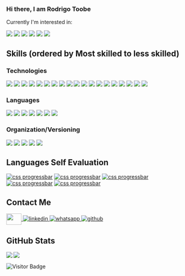 ### Hi there, I am Rodrigo Toobe
Currently I'm interested in: 
<p align="left">
<img src="https://readme-components.vercel.app/api?component=logo&fill=black&logo=WebAssembly"/> 
<img src="https://readme-components.vercel.app/api?component=logo&fill=black&logo=go"/> 
<img src="https://readme-components.vercel.app/api?component=logo&fill=black&logo=rust"/> 
<img src="https://readme-components.vercel.app/api?component=logo&fill=black&logo=arduino"/> 
<img src="https://readme-components.vercel.app/api?component=logo&fill=black&logo=unity"/> 
<img src="https://readme-components.vercel.app/api?component=logo&fill=black&logo=unrealengine"/> 
 </p>

## Skills (ordered by Most skilled to less skilled)
###  Technologies
<p align="left">
<img src="https://readme-components.vercel.app/api?component=logo&fill=black&logo=Node.Js"/>  
<img src="https://readme-components.vercel.app/api?component=logo&fill=black&logo=Express%20Sequelize%20and%20Mongoose"/>
<img src="https://readme-components.vercel.app/api?component=logo&fill=black&logo=react&desc=React%20and%20React%20Native&animation=spin&svgfill=15d8fe"/>
<img src="https://readme-components.vercel.app/api?component=logo&fill=black&logo=expo&svgfill=15d8fe"/>
<img src="https://readme-components.vercel.app/api?component=logo&fill=black&logo=redux&svgfill=45d5fe"/>
<img src="https://readme-components.vercel.app/api?component=logo&fill=black&logo=CSS3&svgfill=028dd1"/>
<img src="https://readme-components.vercel.app/api?component=logo&fill=black&logo=HTML5&svgfill=028dd1"/>
<img src="https://readme-components.vercel.app/api?component=logo&fill=black&logo=webpack&svgfill=8ed5fa"/>
<img src="https://readme-components.vercel.app/api?component=logo&fill=black&logo=mongodb&svgfill=df5c43"/>  
<img  src="https://readme-components.vercel.app/api?component=logo&fill=black&logo=MySQL"/>  
<img  src="https://readme-components.vercel.app/api?component=logo&fill=black&logo=PostgreSQL&svgfill=336791"/>   
<img  src="https://readme-components.vercel.app/api?component=logo&fill=black&logo=Firebase&svgfill=red"/>    
<img  src="https://readme-components.vercel.app/api?component=logo&fill=black&logo=Auth0&svgfill=blue"/>    
<img  src="https://readme-components.vercel.app/api?component=logo&fill=black&logo=Json%20Web%20Tokens&svgfill=white"/>  
<img  src="https://readme-components.vercel.app/api?component=logo&fill=black&logo=AWS%20EC2&svgfill=yellow"/> 
<img  src="https://readme-components.vercel.app/api?component=logo&fill=black&logo=Google%20Cloud&svgfill=white"/> 
<img src="https://readme-components.vercel.app/api?component=logo&fill=black&logo=Vercel&svgfill=2496ED"/>
<img src="https://readme-components.vercel.app/api?component=logo&fill=black&logo=Heroku&svgfill=pink"/>
<img src="https://readme-components.vercel.app/api?component=logo&fill=black&logo=Docker&svgfill=2496ED"/>
</p>

### Languages
<p align="left">
<!--- javasctipt -->
<img src="https://readme-components.vercel.app/api?component=logo&fill=black&logo=javascript&svgfill=f6df1c">
<!--- Typescript -->
<img src="https://readme-components.vercel.app/api?component=logo&fill=black&logo=typescript&svgfill=007ACC">
<!--- Rust -->
<img src="https://readme-components.vercel.app/api?component=logo&fill=black&logo=rust&svgfill=f06629">
<!--- go -->
<img display="inline" src="https://readme-components.vercel.app/api?component=logo&fill=black&logo=go">
<!--- java -->
<img display="inline" src="https://readme-components.vercel.app/api?component=logo&fill=black&logo=java&svgfill=E34A86">
<!--- Python -->
<img display="inline" src="https://readme-components.vercel.app/api?component=logo&fill=black&logo=Python">
<!--- c -->
<img display="inline" src="https://readme-components.vercel.app/api?component=logo&fill=black&logo=c&svgfill=00599C">
</p>

### Organization/Versioning
<p align="left">
<img display="inline" src="https://readme-components.vercel.app/api?component=logo&fill=black&logo=GitHub"/>
<img display="inline" src="https://readme-components.vercel.app/api?component=logo&fill=black&logo=Slack"/>
<img display="inline" src="https://readme-components.vercel.app/api?component=logo&fill=black&logo=Trello"/>
<img src="https://readme-components.vercel.app/api?component=logo&fill=black&logo=Scrum&svgfill=df5c43"/>  
<img src="https://readme-components.vercel.app/api?component=logo&fill=black&logo=Agile&svgfill=df5c43"/>  
</p>


## Languages Self Evaluation
[![css progressbar](https://readme-components.vercel.app/api?component=linearprogress&skill=Javascript&value=80)](#)
[![css progressbar](https://readme-components.vercel.app/api?component=linearprogress&skill=Typescript&value=30)](#)
[![css progressbar](https://readme-components.vercel.app/api?component=linearprogress&skill=Rust%20and%20Go&value=15)](#)
[![css progressbar](https://readme-components.vercel.app/api?component=linearprogress&skill=Python%20and%20Lua&value=10)](#)
[![css progressbar](https://readme-components.vercel.app/api?component=linearprogress&skill=C%20and%20c%2B%2B&value=10)](#)


## Contact Me
<p align="left">
<a href="https://mail.google.com/mail/u/0/?fs=1&tf=cm&to=rod.toobe@gmail.com" target="blank"><img align="center" src="https://upload.wikimedia.org/wikipedia/commons/thumb/8/8c/Gmail_Icon_%282013-2020%29.svg/1280px-Gmail_Icon_%282013-2020%29.svg.png" height="30" width="40" />
</a>
<a href="https://linkedin.com/in/rodrigotoobe?locale=en_US" target="_blank">
<img src="https://img.shields.io/badge/linkedin-%231E77B5.svg?&style=for-the-badge&logo=linkedin&logoColor=white" alt=linkedin style="margin-bottom: 5px;" />
</a>  
<a href="https://wa.me/543435202921" target="_blank">
<img src="https://img.shields.io/badge/whatsapp-%2324292e.svg?&style=for-the-badge&logo=whatsapp" alt=whatsapp style="margin-bottom: 5px;" />
</a>
<a href="https://github.com/ebootdpr" target="_blank">
<img src=https://img.shields.io/badge/github-%2324292e.svg?&style=for-the-badge&logo=github&logoColor=white alt=github style="margin-bottom: 5px;" />
</a>
 </p>

## GitHub Stats

<img align="left" src="https://github-readme-stats.vercel.app/api?username=ebootdpr&show_icons=true&count_private=true&theme=gruvbox" />
<img src="https://github-readme-stats.vercel.app/api/top-langs/?username=ebootdpr&layout=compact&count_private=true&theme=gruvbox" />

![Visitor Badge](https://visitor-badge.laobi.icu/badge?page_id=ebootdpr.ebootdpr)
